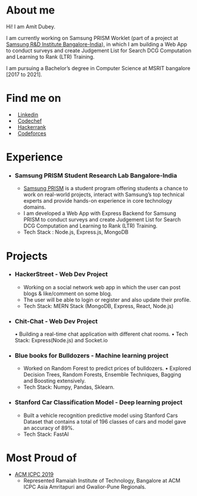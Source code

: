 #  About me
Hi! I am Amit Dubey.

I am currently working on Samsung PRISM Worklet (part of a project at [Samsung R&D Institute Bangalore-India](https://www.linkedin.com/company/samsung-india/)), in which I am building a Web App to conduct surveys and create Judgement List for Search DCG Computation and Learning to Rank (LTR) Training.

I am pursuing a Bachelor’s degree in Computer Science at MSRIT bangalore [2017 to 2021].

#  Find me on

* &nbsp; [Linkedin](https://www.linkedin.com/in/amitdu6ey/)
* &nbsp; [Codechef](https://www.codechef.com/users/amitdu6ey)
* &nbsp; [Hackerrank](https://www.hackerrank.com/amitdu6ey)
* &nbsp; [Codeforces](https://codeforces.com/profile/amitdu6ey)

#  Experience

* ### Samsung PRISM Student Research Lab Bangalore-India

  * [Samsung PRISM](https://www.samsungprism.com/) is a student program offering students a chance to work on real-world projects, interact with Samsung’s top technical experts and provide hands-on experience in core technology domains.
  * I am developed a Web App with Express Backend for Samsung PRISM to conduct surveys and create Judgement List for Search DCG Computation and Learning to Rank (LTR) Training.
  * Tech Stack : Node.js, Express.js, MongoDB


#  Projects
* ### HackerStreet - Web Dev Project 
  * Working on a social network web app in which the user can post blogs & like/comment on some blog.
  * The user will be able to login or register and also update their profile.
  * Tech Stack: MERN Stack (MongoDB, Express, React, Node.js)
  
* ### Chit-Chat - Web Dev Project
  • Building a real-time chat application with different chat rooms.
  • Tech Stack: Express(Node.js) and Socket.io  
  
* ### Blue books for Bulldozers - Machine learning project
  * Worked on Random Forest to predict prices of bulldozers.
  • Explored Decision Trees, Random Forests, Ensemble Techniques, Bagging and Boosting extensively.
  * Tech Stack: Numpy, Pandas, Sklearn.

* ### Stanford Car Classification Model - Deep learning project
  * Built a vehicle recognition predictive model using Stanford Cars Dataset that contains a total of 196 classes of cars and model gave an accuracy of 89%.
  * Tech Stack: FastAI 
  
#  Most Proud of
 * [ACM ICPC 2019](https://www.codechef.com/public/rankings/ICPCIN19)
    * Represented Ramaiah Institute of Technology, Bangalore at ACM ICPC Asia Amritapuri
    and Gwalior-Pune Regionals.
